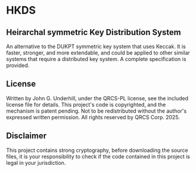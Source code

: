 # HKDS
## Heirarchal symmetric Key Distribution System

An alternative to the DUKPT symmetric key system that uses Keccak.
It is faster, stronger, and more extendable, and could be applied to other similar systems that require a distributed key system.
A complete specification is provided.

## License
Written by John G. Underhill, under the QRCS-PL license, see the included license file for details.
This project's code is copyrighted, and the mechanism is patent pending.
Not to be redistributed without the author's expressed written permission.
All rights reserved by QRCS Corp. 2025.

## Disclaimer
This project contains strong cryptography, before downloading the source files, 
it is your responsibility to check if the code contained in this project is legal in your jurisdiction.
